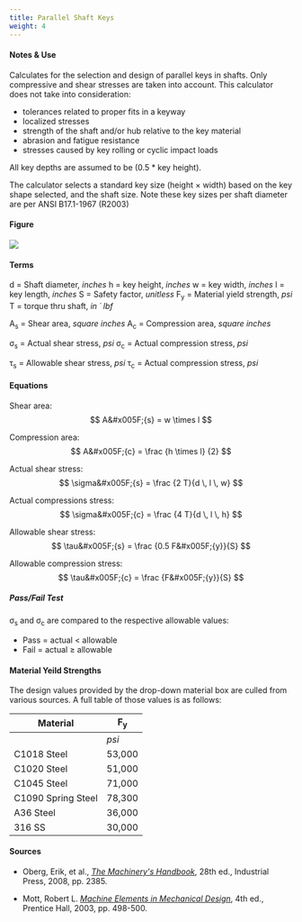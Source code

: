 ```yaml
---
title: Parallel Shaft Keys
weight: 4
---
```


#### Notes & Use

Calculates for the selection and design of parallel keys in shafts.  Only compressive and shear stresses are taken into account. This calculator does not take into consideration:

* tolerances related to proper fits in a keyway
* localized stresses
* strength of the shaft and/or hub relative to the key material
* abrasion and fatigue resistance
* stresses caused by key rolling or cyclic impact loads

All key depths are assumed to be (0.5 * key height).

The calculator selects a standard key size (height &times; width) based on the key shape selected, and the shaft size.  Note these key sizes per shaft diameter are per ANSI B17.1-1967 (R2003)

#### Figure

![](../image/keys.png)

#### Terms

d = Shaft diameter, *inches*
h = key height, *inches*
w = key width, *inches*
l = key length, *inches*
S = Safety factor, *unitless*
F<sub>y</sub> = Material yield strength, *psi*
T = torque thru shaft, *in &dot; lbf*

A<sub>s</sub> = Shear area, *square inches*
A<sub>c</sub> = Compression area, *square inches*

&sigma;<sub>s</sub> = Actual shear stress, *psi*
&sigma;<sub>c</sub> = Actual compression stress, *psi*

&tau;<sub>s</sub> = Allowable shear stress, *psi*
&tau;<sub>c</sub> = Actual compression stress, *psi*

#### Equations

Shear area:
$$ A&#x005F;{s} = w \times l $$

Compression area:
$$ A&#x005F;{c} = \frac {h \times l} {2} $$

Actual shear stress:
$$ \sigma&#x005F;{s} = \frac {2 T}{d \, l \, w} $$

Actual compressions stress:
$$ \sigma&#x005F;{c} = \frac {4 T}{d \, l \, h} $$

Allowable shear stress:
$$ \tau&#x005F;{s} = \frac {0.5 F&#x005F;{y}}{S} $$

Allowable compression stress:
$$ \tau&#x005F;{c} = \frac {F&#x005F;{y}}{S} $$


##### Pass/Fail Test

&sigma;<sub>s</sub> and &sigma;<sub>c</sub> are compared to the respective allowable values:

* Pass = actual < allowable
* Fail = actual &ge; allowable

#### Material Yeild Strengths

The design values provided by the drop-down material box are culled from various sources. A full table of those values is as follows:

|Material|F<sub>y</sub>|
|------|------|
||*psi*|
|C1018 Steel|53,000|
|C1020 Steel|51,000|
|C1045 Steel|71,000|
|C1090 Spring Steel|78,300|
|A36 Steel|36,000|
|316 SS|30,000|


#### Sources

* Oberg, Erik, et al., *[The Machinery's Handbook](http://www.amazon.com/Machinerys-Handbook-Toolbox-Edition-Oberg/dp/0831128003/ref=sr_1_1?ie=UTF8&qid=1391291948&sr=8-1&keywords=The+Machinery%27s+Handbook%2C+28th+ed.)*, 28th ed., Industrial Press, 2008, pp. 2385.

* Mott, Robert L.  *[Machine Elements in Mechanical Design](http://www.amazon.com/Machine-Elements-Mechanical-Design-Edition/dp/0130618853/ref=sr_1_1?ie=UTF8&qid=1388274723&sr=8-1&keywords=mechanical+elements+in+machine+design)*, 4th ed., Prentice Hall, 2003, pp. 498-500.
